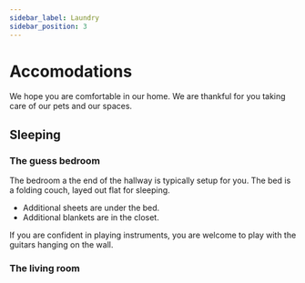 ```yaml
---
sidebar_label: Laundry
sidebar_position: 3
---
```


# Accomodations

We hope you are comfortable in our home. We are thankful for you taking care of our pets and our spaces. 

## Sleeping

### The guess bedroom

The bedroom a the end of the hallway is typically setup for you. The bed is a folding couch, layed out flat for sleeping. 
- Additional sheets are under the bed. 
- Additional blankets are in the closet.

If you are confident in playing instruments, you are welcome to play with the guitars hanging on the wall.

### The living room

